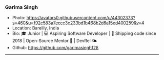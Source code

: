 ### Garima Singh
- Photo: https://avatars0.githubusercontent.com/u/44302373?s=460&u=f92c583a7eccc3c233bd1b468b2d6a15ed400259&v=4
- Location: Bareilly, India
- Bio: 🎓 Junior | 💻 Aspiring Software Developer | 📲 Shipping code since 2018 | Open-Source Mentor 💜 | DevRel 🌤️
- Github: https://github.com/garimasingh128
***
